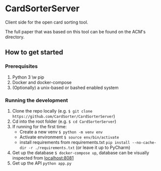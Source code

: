# CardSorterServer
Client side for the open card sorting tool. 

The full paper that was based on this tool can be found on the ACM's directory.

## How to get started

### Prerequisites
1. Python 3 \w pip
2. Docker and docker-compose
3. (Optionally) a unix-based or bashed enabled system 


### Running the development

1. Clone the repo locally (e.g. `$ git clone https://github.com/CardSorter/CardSorterServer`)
2. Cd into the root folder (e.g. `$ cd CardSorterServer`)
3. If running for the first time:
    - Create a new venv `$ python -m venv env`
    - Activate environment `$ source env/bin/activate`
    - install requirements from requirements.txt `pip install --no-cache-dir -r ./requirements.txt` (or leave it up to PyCharm)
4. Get up the database `$ docker-compose up`, database can be visually inspected from [localhost:8081](http://localhost:8081)
5. Get up the API `python app.py`

